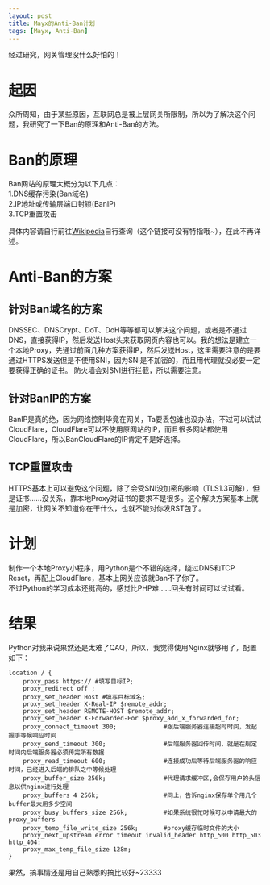 ```yaml
---
layout: post
title: Mayx的Anti-Ban计划
tags: [Mayx, Anti-Ban]
---
```


经过研究，网关管理没什么好怕的！<!--more-->   

# 起因
  众所周知，由于某些原因，互联网总是被上层网关所限制，所以为了解决这个问题，我研究了一下Ban的原理和Anti-Ban的方法。
  
# Ban的原理
  Ban网站的原理大概分为以下几点：   
  1.DNS缓存污染(Ban域名)   
  2.IP地址或传输层端口封锁(BanIP)   
  3.TCP重置攻击   
  
  具体内容请自行前往[Wikipedia](https://zh.wikipedia.org/wiki/%E4%BA%92%E8%81%94%E7%BD%91%E5%AE%A1%E6%9F%A5
)自行查询（这个链接可没有特指哦~），在此不再详述。
  
# Anti-Ban的方案
## 针对Ban域名的方案
  DNSSEC、DNSCrypt、DoT、DoH等等都可以解决这个问题，或者是不通过DNS，直接获得IP，然后发送Host头来获取网页内容也可以。我的想法是建立一个本地Proxy，先通过前面几种方案获得IP，然后发送Host，这里需要注意的是要通过HTTPS发送但是不使用SNI，因为SNI是不加密的，而且用代理就没必要一定要获得正确的证书。
  防火墙会对SNI进行拦截，所以需要注意。
  
## 针对BanIP的方案
  BanIP是真的绝，因为网络控制毕竟在网关，Ta要丢包谁也没办法，不过可以试试CloudFlare，CloudFlare可以不使用原网站的IP，而且很多网站都使用CloudFlare，所以BanCloudFlare的IP肯定不是好选择。
  
## TCP重置攻击
  HTTPS基本上可以避免这个问题，除了会受SNI没加密的影响（TLS1.3可解），但是证书……没关系，靠本地Proxy对证书的要求不是很多。这个解决方案基本上就是加密，让网关不知道你在干什么，也就不能对你发RST包了。
  
# 计划
  制作一个本地Proxy小程序，用Python是个不错的选择，绕过DNS和TCP Reset，再配上CloudFlare，基本上网关应该就Ban不了你了。   
  不过Python的学习成本还挺高的，感觉比PHP难……回头有时间可以试试看。

# 结果
  Python对我来说果然还是太难了QAQ，所以，我觉得使用Nginx就够用了，配置如下：
```
location / {
    proxy_pass https:// #填写目标IP;
    proxy_redirect off ;
    proxy_set_header Host #填写目标域名;
    proxy_set_header X-Real-IP $remote_addr;
    proxy_set_header REMOTE-HOST $remote_addr;
    proxy_set_header X-Forwarded-For $proxy_add_x_forwarded_for;
    proxy_connect_timeout 300;             #跟后端服务器连接超时时间，发起握手等候响应时间
    proxy_send_timeout 300;                #后端服务器回传时间，就是在规定时间内后端服务器必须传完所有数据
    proxy_read_timeout 600;                #连接成功后等待后端服务器的响应时间，已经进入后端的排队之中等候处理
    proxy_buffer_size 256k;                #代理请求缓冲区,会保存用户的头信息以供nginx进行处理
    proxy_buffers 4 256k;                  #同上，告诉nginx保存单个用几个buffer最大用多少空间
    proxy_busy_buffers_size 256k;          #如果系统很忙时候可以申请最大的proxy_buffers
    proxy_temp_file_write_size 256k;       #proxy缓存临时文件的大小
    proxy_next_upstream error timeout invalid_header http_500 http_503 http_404;
    proxy_max_temp_file_size 128m;
}
```
  果然，搞事情还是用自己熟悉的搞比较好~23333
